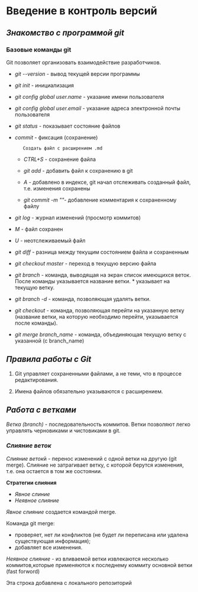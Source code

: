 # Введение в контроль версий

## *Знакомство с программой git*

### Базовые команды git


Git позволяет организовать взаимодействие разработчиков. 

* *git --version* - вывод текущей версии программы

* *git init* - инициализация

* *git config global user.name* - указание имени пользователя

* *git config global user.email* - указание адреса электронной почты пользователя

* *git status* - показывает состояние файлов

* *commit* - фиксация (сохранение)

         Создать файл с расширением .md

  * *CTRL+S* - сохранение файла 

  * *git add* - добавить файл к сохранению в git

  * *А* - добавлено в индексе, git начал отслеживать созданный файл, т.е. изменения сохранены

  * *git commit -m ""*- добавление комментария к сохраненному файлу


* *git log* - журнал изменений (просмотр коммитов)

* *M* - файл сохранен

* *U* - неотслеживаемый файл

* *git diff* - разница между текущим состоянием файла и сохраненным

* *git checkout master* - переход в текущую версию файла

* *git branch* - команда, выводящая на экран список имеющихся веток. После команды указывается название ветки. * указывает на текущую ветку.

* *git branch -d* - команда, позволяющая удалять ветки.

* *git checkout* - команда, позволяющая перейти на указанную ветку (название ветки, на которую необходимо перейти, указывается после команды). 

* *git merge branch_name* - команда, объединяющая текущую ветку с указанной (c branch_name)

## *Правила работы с Git*

1. Git управляет сохраненными файлами, а не теми, что в процессе редактирования.

2. Имена файлов обязательно указываются с расширением.

## *Работа с ветками*

*Ветка (branch)* - последовательность коммитов. Ветки позволяют легко управлять черновиками и чистовиками в git.

### *Cлияние веток*

*Cлияние веток*й - перенос изменений с одной ветки на другую (git merge). Слияние не затрагивает ветку, с которой берутся изменения, т.е. она остается в том же состоянии.


**Стратегии слияния**
* *Явное слиние*
* *Неявное слияние*

*Явное слияние* создается командой merge.

Команда git merge:
- проверяет, нет ли конфликтов (не будет ли переписана или удалена существующая информация);
- добавляет все изменения. 

*Неявное слияние*  - из вливаемой ветки извлекаются несколько коммитов,которые применяются к последнему коммиту основной ветки (fast forword)

Эта строка добавлена с локального репозиторий
